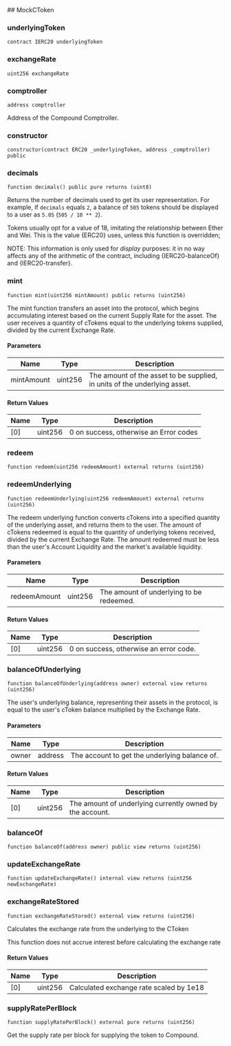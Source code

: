 ﻿﻿## MockCToken


### underlyingToken

```solidity
contract IERC20 underlyingToken
```

### exchangeRate

```solidity
uint256 exchangeRate
```

### comptroller

```solidity
address comptroller
```

Address of the Compound Comptroller.

### constructor

```solidity
constructor(contract ERC20 _underlyingToken, address _comptroller) public
```







### decimals

```solidity
function decimals() public pure returns (uint8)
```



Returns the number of decimals used to get its user representation.
For example, if `decimals` equals `2`, a balance of `505` tokens should
be displayed to a user as `5.05` (`505 / 10 ** 2`).

Tokens usually opt for a value of 18, imitating the relationship between
Ether and Wei. This is the value {ERC20} uses, unless this function is
overridden;

NOTE: This information is only used for _display_ purposes: it in
no way affects any of the arithmetic of the contract, including
{IERC20-balanceOf} and {IERC20-transfer}.



### mint

```solidity
function mint(uint256 mintAmount) public returns (uint256)
```

The mint function transfers an asset into the protocol, which begins accumulating
interest based on the current Supply Rate for the asset. The user receives a quantity of
cTokens equal to the underlying tokens supplied, divided by the current Exchange Rate.



#### Parameters

| Name | Type | Description |
| ---- | ---- | ----------- |
| mintAmount | uint256 | The amount of the asset to be supplied, in units of the underlying asset. |

#### Return Values

| Name | Type | Description |
| ---- | ---- | ----------- |
| [0] | uint256 | 0 on success, otherwise an Error codes |

### redeem

```solidity
function redeem(uint256 redeemAmount) external returns (uint256)
```







### redeemUnderlying

```solidity
function redeemUnderlying(uint256 redeemAmount) external returns (uint256)
```

The redeem underlying function converts cTokens into a specified quantity of the underlying
asset, and returns them to the user. The amount of cTokens redeemed is equal to the quantity of
underlying tokens received, divided by the current Exchange Rate. The amount redeemed must be less
than the user's Account Liquidity and the market's available liquidity.



#### Parameters

| Name | Type | Description |
| ---- | ---- | ----------- |
| redeemAmount | uint256 | The amount of underlying to be redeemed. |

#### Return Values

| Name | Type | Description |
| ---- | ---- | ----------- |
| [0] | uint256 | 0 on success, otherwise an error code. |

### balanceOfUnderlying

```solidity
function balanceOfUnderlying(address owner) external view returns (uint256)
```

The user's underlying balance, representing their assets in the protocol, is equal to
the user's cToken balance multiplied by the Exchange Rate.



#### Parameters

| Name | Type | Description |
| ---- | ---- | ----------- |
| owner | address | The account to get the underlying balance of. |

#### Return Values

| Name | Type | Description |
| ---- | ---- | ----------- |
| [0] | uint256 | The amount of underlying currently owned by the account. |

### balanceOf

```solidity
function balanceOf(address owner) public view returns (uint256)
```







### updateExchangeRate

```solidity
function updateExchangeRate() internal view returns (uint256 newExchangeRate)
```







### exchangeRateStored

```solidity
function exchangeRateStored() external view returns (uint256)
```

Calculates the exchange rate from the underlying to the CToken

This function does not accrue interest before calculating the exchange rate


#### Return Values

| Name | Type | Description |
| ---- | ---- | ----------- |
| [0] | uint256 | Calculated exchange rate scaled by 1e18 |

### supplyRatePerBlock

```solidity
function supplyRatePerBlock() external pure returns (uint256)
```

Get the supply rate per block for supplying the token to Compound.





